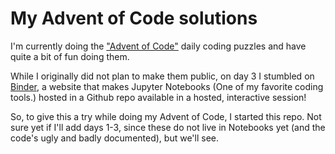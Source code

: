 # My Advent of Code solutions

I'm currently doing the ["Advent of Code"](https://adventofcode.com/2017) daily coding puzzles and have quite a bit of fun doing them.

While I originally did not plan to make them public, on day 3 I stumbled on [Binder](https://mybinder.org/), a website that makes Jupyter Notebooks (One of my favorite coding tools.) hosted in a Github repo available in a hosted, interactive session! 

So, to give this a try while doing my Advent of Code, I started this repo. Not sure yet if I'll add days 1-3, since these do not live in Notebooks yet (and the code's ugly and badly documented), but we'll see.
